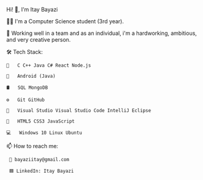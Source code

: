 Hi! 👋, I'm Itay Bayazi

 👨‍🎓 I'm a Computer Science student (3rd year).
   
 💪 Working well in a team and as an individual,
       i'm a hardworking, ambitious, and very creative person.
   
 


🛠  Tech Stack:

    🧰   C C++ Java C# React Node.js

    📲   Android (Java)

    🛢   SQL MongoDB

    ⚙️   Git GitHub

    🔧   Visual Studio Visual Studio Code IntelliJ Eclipse 

    🎨   HTML5 CSS3 JavaScript
    
    💻   Windows 10 Linux Ubuntu 
    
📫 How to reach me: 

     📧 bayaziitay@gmail.com
       
     🟦 LinkedIn: Itay Bayazi
